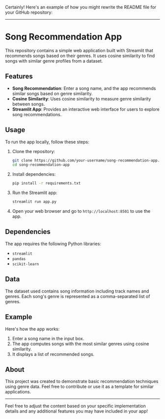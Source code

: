 Certainly! Here's an example of how you might rewrite the README file for your GitHub repository:

---

# Song Recommendation App

This repository contains a simple web application built with Streamlit that recommends songs based on their genres. It uses cosine similarity to find songs with similar genre profiles from a dataset.

## Features

- **Song Recommendation**: Enter a song name, and the app recommends similar songs based on genre similarity.
- **Cosine Similarity**: Uses cosine similarity to measure genre similarity between songs.
- **Streamlit App**: Provides an interactive web interface for users to explore song recommendations.

## Usage

To run the app locally, follow these steps:

1. Clone the repository:

   ```bash
   git clone https://github.com/your-username/song-recommendation-app.git
   cd song-recommendation-app
   ```

2. Install dependencies:

   ```bash
   pip install -r requirements.txt
   ```

3. Run the Streamlit app:

   ```bash
   streamlit run app.py
   ```

4. Open your web browser and go to `http://localhost:8501` to use the app.

## Dependencies

The app requires the following Python libraries:

- `streamlit`
- `pandas`
- `scikit-learn`

## Data

The dataset used contains song information including track names and genres. Each song's genre is represented as a comma-separated list of genres.

## Example

Here's how the app works:

1. Enter a song name in the input box.
2. The app computes songs with the most similar genres using cosine similarity.
3. It displays a list of recommended songs.

## About

This project was created to demonstrate basic recommendation techniques using genre data. Feel free to contribute or use it as a template for similar applications.

---

Feel free to adjust the content based on your specific implementation details and any additional features you may have included in your app!
